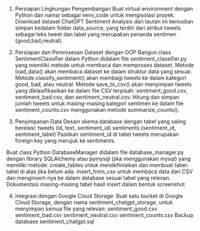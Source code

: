 1. Persiapan Lingkungan Pengembangan
Buat virtual environment dengan Python dan namai sebagai venv_code untuk mengisolasi proyek.
Download dataset ChatGPT Sentiment Analysis dari tautan ini kemudian simpan kedalam folder data_source, yang terdiri dari atribut tweets sebagai teks tweet dan label yang merupakan penanda sentimen (good,bad,neutral).


2. Persiapan dan Pemrosesan Dataset dengan OOP
Bangun class SentimentClassifier dalam Python didalam file sentiment_classifier.py yang memiliki metode untuk membaca dan memproses dataset.
Metode load_data() akan membaca dataset ke dalam struktur data yang sesuai.
Metode classify_sentiment() akan membagi tweets ke dalam kategori good, bad, atau neutral.
Metode save_to_csv() akan menyimpan tweets yang diklasifikasikan ke dalam file CSV terpisah: sentiment_good.csv, sentiment_bad.csv, dan sentiment_neutral.csv.
Hitung dan simpan jumlah tweets untuk masing-masing kategori sentimen ke dalam file sentiment_counts.csv menggunakan metode summarize_counts().


3. Penyimpanan Data
Desain skema database dengan tabel yang saling berelasi:
tweets (id, text, sentiment_id)
sentiments (sentiment_id, sentiment_label)
Pastikan sentiment_id di tabel tweets merupakan foreign key yang merujuk ke sentiments.


Buat class Python DatabaseManager didalam file database_manager.py dengan library SQLAlchemy atau pymysql (jika menggunakan mysql) yang memiliki metode:
create_tables untuk mendefinisikan dan membuat tabel-tabel di atas jika belum ada.
insert_from_csv untuk membaca data dari CSV dan menginsert-nya ke dalam database sesuai tabel yang relevan.
Dokumentasi masing-masing tabel hasil insert dalam bentuk screenshot


4. Integrasi dengan Google Cloud Storage:
Buat satu bucket di Google Cloud Storage, dengan nama sentiment_chatgpt_storage, untuk menyimpan semua file yang relevan:
sentiment_good.csv
sentiment_bad.csv
sentiment_neutral.csv
sentiment_counts.csv
Backup database sentiment_chatgpt.sql

